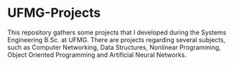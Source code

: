 # UFMG-Projects
This repository gathers some projects that I developed during the Systems Engineering B.Sc. at UFMG. There are projects regarding several subjects, such as Computer Networking, Data Structures, Nonlinear Programming, Object Oriented Programming and Artificial Neural Networks.
